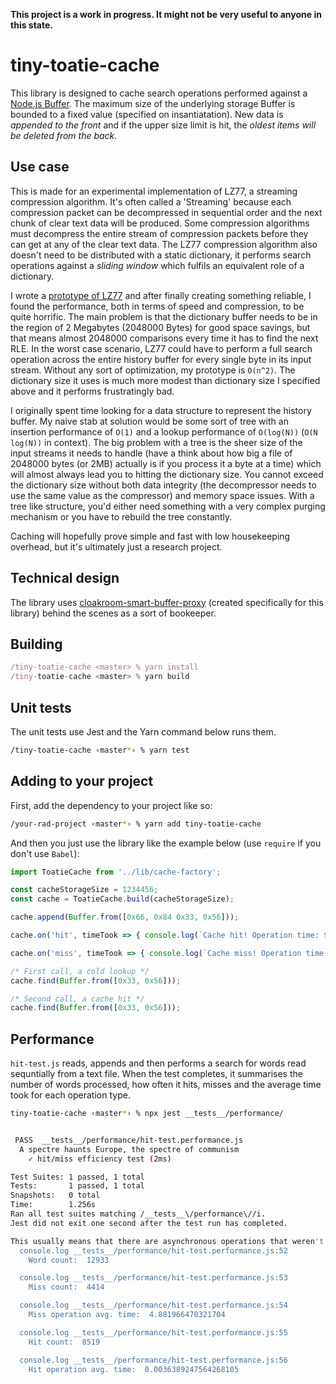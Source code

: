 **This project is a work in progress. It might not be very useful to anyone in this state.**

# tiny-toatie-cache

This library is designed to cache search operations performed against a [Node.js Buffer](https://nodejs.org/api/buffer.html#buffer_buffer). The maximum size of the underlying storage Buffer is bounded to a fixed value (specified on insantiatation). New data is *appended to the front* and if the upper size limit is hit, the *oldest items will be deleted from the back*.

## Use case

This is made for an experimental implementation of LZ77, a streaming compression algorithm. It's often called a 'Streaming' because each compression packet can be decompressed in sequential order and the next chunk of clear text data will be produced. Some compression algorithms must decompress the entire stream of compression packets before they can get at any of the clear text data. The LZ77 compression algorithm also doesn't need to be distributed with a static dictionary, it performs search operations against a *sliding window* which fulfils an equivalent role of a dictionary.

I wrote a [prototype of LZ77](https://github.com/spacekitcat/prototype-libz77) and after finally creating something reliable, I found the performance, both in terms of speed and compression, to be quite horrific. The main problem is that the dictionary buffer needs to be in the region of 2 Megabytes (2048000 Bytes) for good space savings, but that means almost 2048000 comparisons every time it has to find the next RLE. In the worst case scenario, LZ77 could have to perform a full search operation across the entire history buffer for every single byte in its input stream. Without any sort of optimization, my prototype is `O(n^2)`. The dictionary size it uses is much more modest than dictionary size I specified above and it performs frustratingly bad.

I originally spent time looking for a data structure to represent the history buffer. My naive stab at solution would be some sort of tree with an insertion performance of `O(1)` and a lookup performance of `O(log(N))` (`O(N log(N))` in context). The big problem with a tree is the sheer size of the input streams it needs to handle (have a think about how big a file of 2048000 bytes (or 2MB) actually is if you process it a byte at a time) which will almost always lead you to hitting the dictionary size. You cannot exceed the dictionary size without both data integrity (the decompressor needs to use the same value as the compressor) and memory space issues. With a tree like structure, you'd either need something with a very complex purging mechanism or you have to rebuild the tree constantly.

Caching will hopefully prove simple and fast with low housekeeping overhead, but it's ultimately just a research project.

## Technical design

The library uses [cloakroom-smart-buffer-proxy](https://www.npmjs.com/package/cloakroom-smart-buffer-proxy) (created specifically for this library) behind the scenes as a sort of bookeeper.

## Building

```javascript
/tiny-toatie-cache <master> % yarn install
/tiny-toatie-cache <master> % yarn build
```

## Unit tests

The unit tests use Jest and the Yarn command below runs them.

```bash
/tiny-toatie-cache ‹master*› % yarn test
```

## Adding to your project

First, add the dependency to your project like so:

```bash
/your-rad-project ‹master*› % yarn add tiny-toatie-cache
```

And then you just use the library like the example below (use `require` if you don't use `Babel`):

```javascript
import ToatieCache from '../lib/cache-factory';

const cacheStorageSize = 1234456;
const cache = ToatieCache.build(cacheStorageSize);

cache.append(Buffer.from([0x66, 0x84 0x33, 0x56]));

cache.on('hit', timeTook => { console.log(`Cache hit! Operation time: ${timeTook}`) });

cache.on('miss', timeTook => { console.log(`Cache miss! Operation time: ${timeTook}`) });

/* First call, a cold lookup */
cache.find(Buffer.from([0x33, 0x56]));

/* Second call, a cache hit */
cache.find(Buffer.from([0x33, 0x56]));
```

## Performance

`hit-test.js` reads, appends and then performs a search for words read sequntially from a text file. When the test completes, it summarises the number of words processed, how often it hits, misses and the average time took for each operation type.

```bash
tiny-toatie-cache ‹master*› % npx jest __tests__/performance/


 PASS  __tests__/performance/hit-test.performance.js
  A spectre haunts Europe, the spectre of communism
    ✓ hit/miss efficiency test (2ms)

Test Suites: 1 passed, 1 total
Tests:       1 passed, 1 total
Snapshots:   0 total
Time:        1.256s
Ran all test suites matching /__tests__\/performance\//i.
Jest did not exit one second after the test run has completed.

This usually means that there are asynchronous operations that weren't stopped in your tests. Consider running Jest with `--detectOpenHandles` to troubleshoot this issue.
  console.log __tests__/performance/hit-test.performance.js:52
    Word count:  12933

  console.log __tests__/performance/hit-test.performance.js:53
    Miss count:  4414

  console.log __tests__/performance/hit-test.performance.js:54
    Miss operation avg. time:  4.881966470321704

  console.log __tests__/performance/hit-test.performance.js:55
    Hit count:  8519

  console.log __tests__/performance/hit-test.performance.js:56
    Hit operation avg. time:  0.0036389247564268105
```

